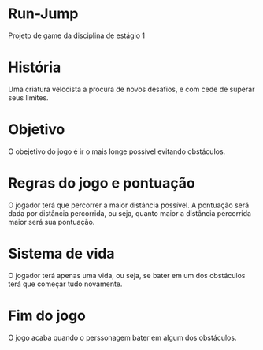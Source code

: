 # Run-Jump
Projeto de game da disciplina de estágio 1
#  História
Uma criatura velocista a procura de novos desafios, e com cede de superar seus limites.
#  Objetivo
O obejetivo do jogo é ir o mais longe possível evitando obstáculos.
#  Regras do jogo e pontuação
O jogador terá que percorrer a maior distância possível. A pontuação será dada por distância percorrida, ou seja, quanto maior a distância percorrida maior será sua pontuação.
#  Sistema de vida
O jogador terá apenas uma vida, ou seja, se bater em um dos obstáculos terá que começar tudo novamente.
#  Fim do jogo
O jogo acaba quando o perssonagem bater em algum dos obstáculos.
